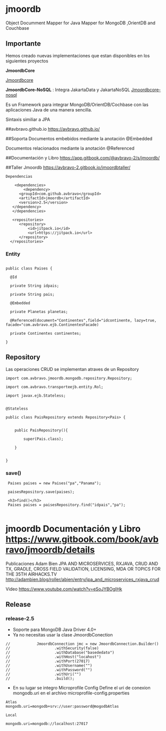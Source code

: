 # jmoordb
Object Documment Mapper for Java 
Mapper for MongoDB ,OrientDB and Couchbase

## Importante

Hemos creado nuevas implementaciones que estan disponibles en los siguientes proyectos

**JmoordbCore**

[Jmoordbcore](https://github.com/avbravo/jmoordbcore)

**JmoordbCore-NoSQL** : Integra JakartaData y JakartaNoSQL
[Jmoordbcore-nosql](https://github.com/avbravo/jmoordb-core-jnosql)




Es un Framework para integrar MongoDB/OrientDB/Cochbase con las aplicaciones Java de una manera sencilla.

Sintaxis similiar a JPA

 ##avbravo.github.io <https://avbravo.github.io/>

##Soporta
 Documentos embebidos mediante la anotación @Embedded

  Documentos relacionados mediante la anotación @Referenced
  
 ##Documentación y Libro <https://app.gitbook.com/@avbravo-2/s/jmoordb/>
 
 ##Taller Jmoordb <https://avbravo-2.gitbook.io/jmoordbtaller/>
  ```
Dependencias
 
      <dependencies>
          <dependency>
	    <groupId>com.github.avbravo</groupId>
	    <artifactId>jmoordb</artifactId>
	    <version>2.5</version>
	 </dependency>
     </dependencies>

     <repositories>
		<repository>
		    <id>jitpack.io</id>
		    <url>https://jitpack.io</url>
		</repository>
	</repositories>
```

### Entity
 

 ```

public class Paises {

   @Id
  
   private String idpais;
  
   private String pais;
  
   @Embedded
  
   private Planetas planetas;
  
   @Referenced(document="Continentes",field="idcontinente, lazy=true, facade="com.avbravo.ejb.ContinentesFacade)
  
   private Continentes continentes;
  
}

```
<h2>Repository</h2>

Las operaciones CRUD se implementan atraves de un Repository

```
import com.avbravo.jmoordb.mongodb.repository.Repository;

import com.avbravo.transporteejb.entity.Rol;

import javax.ejb.Stateless;


@Stateless

public class PaisRepository extends Repository<Pais> {
	

    public PaisRepository(){
    
        super(Pais.class);
	
    }
    
   
}
```

  <h3>save()</h3>

  ```
   Paises paises = new Paises("pa","Panama");
   
   paisesRepository.save(paises);
   
   <h3>find()</h3>
   Paises paises = paisesRepository.find("idpais","pa");
   
   ```
   
   
# jmoordb Documentación y Libro <https://www.gitbook.com/book/avbravo/jmoordb/details>

Publicaciones 
Adam Bien 
JPA AND MICROSERVICES, RXJAVA, CRUD AND TX, GRADLE, CROSS FIELD VALIDATION, LICENSING, MDA OR TOPICS FOR THE 35TH AIRHACKS.TV
<http://adambien.blog/roller/abien/entry/jpa_and_microservices_rxjava_crud>

Video
<https://www.youtube.com/watch?v=eSoJYBOgIHk>


## Release
### release-2.5
   - Soporte para MongoDB Java Driver 4.0+
   - Ya no necesitas usar la clase JmoordbConection
```
//            JmoordbConnection jmc = new JmoordbConnection.Builder()
//                    .withSecurity(false)
//                    .withDatabase("basededato")
//                    .withHost("locahost")
//                    .withPort(27017)
//                    .withUsername("")
//                    .withPassword("")
//                    .withUri("")
//                    .build();

```

   - En su lugar se integro Microprofile Config
     Define el uri de conexion mongodb.uri en el archivo microprofile-config.properties
```
Atlas
mongodb.uri=mongodb+srv://user:password@mogodbAtlas

Local

mongodb.uri=mongodb://localhost:27017
```

